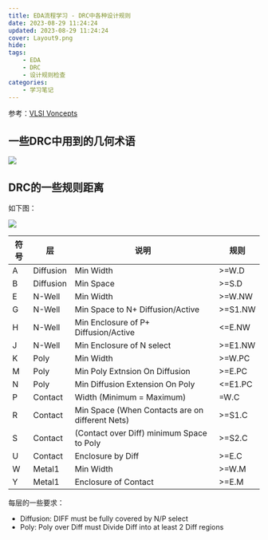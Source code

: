 ```yaml
---
title: EDA流程学习 - DRC中各种设计规则
date: 2023-08-29 11:24:24
updated: 2023-08-29 11:24:24
cover: Layout9.png
hide: 
tags:
    - EDA
    - DRC
    - 设计规则检查
categories:
    - 学习笔记
---
```


参考：[VLSI Voncepts](https://www.vlsi-expert.com/2014/12/design-rule-check.html)

## 一些DRC中用到的几何术语

![](Layout8.webp)

## DRC的一些规则距离

如下图：

![](Layout9.png)

| 符号 | 层        | 说明                                            | 规则    |
| ---- | --------- | ----------------------------------------------- | ------- |
| A    | Diffusion | Min Width                                       | >=W.D   |
| B    | Diffusion | Min Space                                       | >=S.D   |
| E    | N-Well    | Min Width                                       | >=W.NW  |
| G    | N-Well    | Min Space to N+ Diffusion/Active                | >=S1.NW |
| H    | N-Well    | Min Enclosure of P+ Diffusion/Active            | <=E.NW  |
| J    | N-Well    | Min Enclosure of N select                       | >=E1.NW |
| K    | Poly      | Min Width                                       | >=W.PC  |
| M    | Poly      | Min Poly Extnsion On Diffusion                  | >=E.PC  |
| N    | Poly      | Min Diffusion Extension On Poly                 | <=E1.PC |
| P    | Contact   | Width (Minimum = Maximum)                       | =W.C    |
| R    | Contact   | Min Space (When Contacts are on different Nets) | >=S1.C  |
| S    | Contact   | (Contact over Diff) minimum Space to Poly       | >=S2.C  |
| U    | Contact   | Enclosure by Diff                               | >=E.C   |
| W    | Metal1    | Min Width                                       | >=W.M   |
| Y    | Metal1    | Enclosure of Contact                            | >=E.M   |

每层的一些要求：
- Diffusion: DIFF must be fully covered by N/P select
- Poly: Poly over Diff must Divide Diff into at least 2 Diff regions


